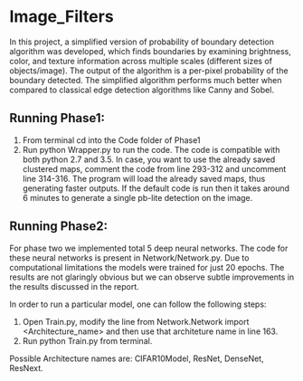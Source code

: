 # Image_Filters

In this project, a simplified version of probability of boundary detection algorithm was developed, which finds boundaries by examining brightness, color, and texture information across multiple scales (different sizes of objects/image). The output of the algorithm is a per-pixel probability of the boundary detected. The simplified algorithm performs much better when compared to classical edge detection algorithms like Canny and Sobel.

## Running Phase1:
1. From terminal cd into the Code folder of Phase1
2. Run python Wrapper.py to run the code. The code is compatible with both python 2.7 and 3.5. In case, you want to use the already saved clustered maps,
comment the code from line 293-312 and uncomment line 314-316. The program will load the already saved maps, thus generating faster outputs. If the default code is run then it takes around 6 minutes to generate a single pb-lite detection on the image.

## Running Phase2:
For phase two we implemented total 5 deep neural networks. The code for these neural networks is present in Network/Network.py. Due to computational limitations the models were trained for just 20 epochs. The results are not glaringly obvious but we can observe subtle improvements in the results discussed in the report.

In order to run a particular model, one can follow the following steps:
1. Open Train.py, modify the line from Network.Network import <Architecture_name> and then use that architeture name in line 163.
2. Run python Train.py from terminal.

Possible Architecture names are: CIFAR10Model, ResNet, DenseNet, ResNext.
